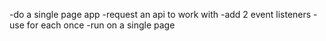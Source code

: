 -do a single page app
-request an api to work with
-add 2 event listeners
-use for each once
-run on a single page